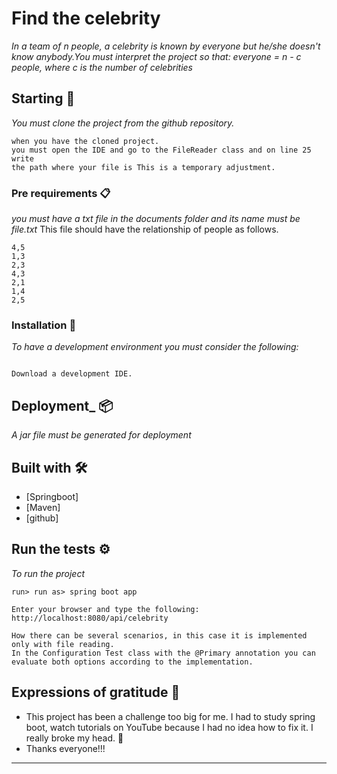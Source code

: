 # Find the celebrity

_In a team of n people, a celebrity is known by everyone but he/she doesn't know anybody.You must interpret the project so that: everyone = n - c people, where c is the number of celebrities_

## Starting 🚀

_You must clone the project from the github repository._

```
when you have the cloned project. 
you must open the IDE and go to the FileReader class and on line 25 write 
the path where your file is This is a temporary adjustment.
```

### Pre requirements 📋

_you must have a txt file in the documents folder and its name must be file.txt_
This file should have the relationship of people as follows.

```
4,5
1,3
2,3
4,3
2,1
1,4
2,5
```


### Installation 🔧

_To have a development environment you must consider the following:_


```

Download a development IDE.
```

## Deployment_ 📦

_A jar file must be generated for deployment_

## Built with 🛠️



* [Springboot]
* [Maven]
* [github]

## Run the tests ⚙️

_To run the project_

```
run> run as> spring boot app
```
```
Enter your browser and type the following:  http://localhost:8080/api/celebrity
```
```
How there can be several scenarios, in this case it is implemented only with file reading.
In the Configuration Test class with the @Primary annotation you can evaluate both options according to the implementation.
```





## Expressions of gratitude 🎁

* This project has been a challenge too big for me. I had to study spring boot, watch tutorials on YouTube because I had no idea how to fix it. I really broke my head. 📢
* Thanks everyone!!!

---
